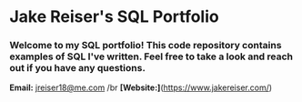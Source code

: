 # Jake Reiser's SQL Portfolio

### Welcome to my SQL portfolio! This code repository contains examples of SQL I've written. Feel free to take a look and reach out if you have any questions.

**Email:** jreiser18@me.com
/br
**[Website:]**(https://www.jakereiser.com/)

